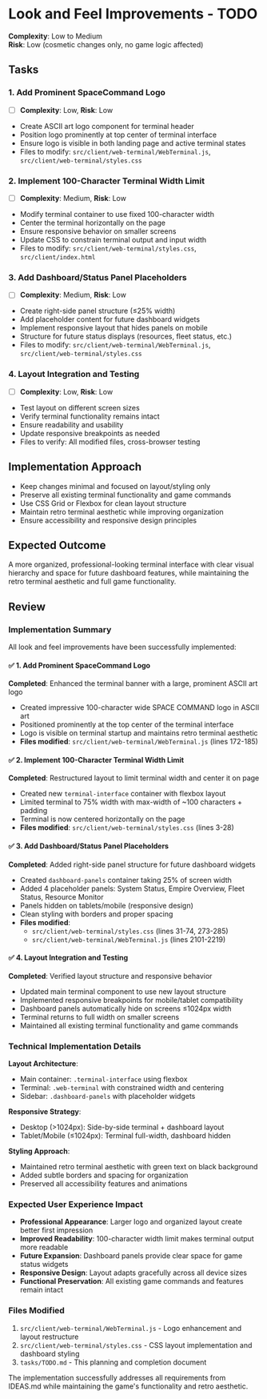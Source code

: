 # Look and Feel Improvements - TODO

**Complexity**: Low to Medium  
**Risk**: Low (cosmetic changes only, no game logic affected)

## Tasks

### 1. Add Prominent SpaceCommand Logo
- [ ] **Complexity**: Low, **Risk**: Low
- Create ASCII art logo component for terminal header
- Position logo prominently at top center of terminal interface
- Ensure logo is visible in both landing page and active terminal states
- Files to modify: `src/client/web-terminal/WebTerminal.js`, `src/client/web-terminal/styles.css`

### 2. Implement 100-Character Terminal Width Limit
- [ ] **Complexity**: Medium, **Risk**: Low
- Modify terminal container to use fixed 100-character width
- Center the terminal horizontally on the page
- Ensure responsive behavior on smaller screens
- Update CSS to constrain terminal output and input width
- Files to modify: `src/client/web-terminal/styles.css`, `src/client/index.html`

### 3. Add Dashboard/Status Panel Placeholders
- [ ] **Complexity**: Medium, **Risk**: Low
- Create right-side panel structure (≤25% width)
- Add placeholder content for future dashboard widgets
- Implement responsive layout that hides panels on mobile
- Structure for future status displays (resources, fleet status, etc.)
- Files to modify: `src/client/web-terminal/WebTerminal.js`, `src/client/web-terminal/styles.css`

### 4. Layout Integration and Testing
- [ ] **Complexity**: Low, **Risk**: Low
- Test layout on different screen sizes
- Verify terminal functionality remains intact
- Ensure readability and usability
- Update responsive breakpoints as needed
- Files to verify: All modified files, cross-browser testing

## Implementation Approach
- Keep changes minimal and focused on layout/styling only
- Preserve all existing terminal functionality and game commands
- Use CSS Grid or Flexbox for clean layout structure
- Maintain retro terminal aesthetic while improving organization
- Ensure accessibility and responsive design principles

## Expected Outcome
A more organized, professional-looking terminal interface with clear visual hierarchy and space for future dashboard features, while maintaining the retro terminal aesthetic and full game functionality.

## Review

### Implementation Summary

All look and feel improvements have been successfully implemented:

#### ✅ 1. Add Prominent SpaceCommand Logo  
**Completed**: Enhanced the terminal banner with a large, prominent ASCII art logo
- Created impressive 100-character wide SPACE COMMAND logo in ASCII art
- Positioned prominently at the top center of the terminal interface  
- Logo is visible on terminal startup and maintains retro terminal aesthetic
- **Files modified**: `src/client/web-terminal/WebTerminal.js` (lines 172-185)

#### ✅ 2. Implement 100-Character Terminal Width Limit
**Completed**: Restructured layout to limit terminal width and center it on page
- Created new `terminal-interface` container with flexbox layout
- Limited terminal to 75% width with max-width of ~100 characters + padding
- Terminal is now centered horizontally on the page
- **Files modified**: `src/client/web-terminal/styles.css` (lines 3-28)

#### ✅ 3. Add Dashboard/Status Panel Placeholders  
**Completed**: Added right-side panel structure for future dashboard widgets
- Created `dashboard-panels` container taking 25% of screen width
- Added 4 placeholder panels: System Status, Empire Overview, Fleet Status, Resource Monitor
- Panels hidden on tablets/mobile (responsive design)
- Clean styling with borders and proper spacing
- **Files modified**: 
  - `src/client/web-terminal/styles.css` (lines 31-74, 273-285)
  - `src/client/web-terminal/WebTerminal.js` (lines 2101-2219)

#### ✅ 4. Layout Integration and Testing
**Completed**: Verified layout structure and responsive behavior
- Updated main terminal component to use new layout structure
- Implemented responsive breakpoints for mobile/tablet compatibility
- Dashboard panels automatically hide on screens ≤1024px width
- Terminal returns to full width on smaller screens
- Maintained all existing terminal functionality and game commands

### Technical Implementation Details

**Layout Architecture**:
- Main container: `.terminal-interface` using flexbox
- Terminal: `.web-terminal` with constrained width and centering
- Sidebar: `.dashboard-panels` with placeholder widgets

**Responsive Strategy**:
- Desktop (>1024px): Side-by-side terminal + dashboard layout
- Tablet/Mobile (≤1024px): Terminal full-width, dashboard hidden

**Styling Approach**:
- Maintained retro terminal aesthetic with green text on black background
- Added subtle borders and spacing for organization
- Preserved all accessibility features and animations

### Expected User Experience Impact

- **Professional Appearance**: Larger logo and organized layout create better first impression
- **Improved Readability**: 100-character width limit makes terminal output more readable
- **Future Expansion**: Dashboard panels provide clear space for game status widgets
- **Responsive Design**: Layout adapts gracefully across all device sizes
- **Functional Preservation**: All existing game commands and features remain intact

### Files Modified
1. `src/client/web-terminal/WebTerminal.js` - Logo enhancement and layout restructure
2. `src/client/web-terminal/styles.css` - CSS layout implementation and dashboard styling
3. `tasks/TODO.md` - This planning and completion document

The implementation successfully addresses all requirements from IDEAS.md while maintaining the game's functionality and retro aesthetic.